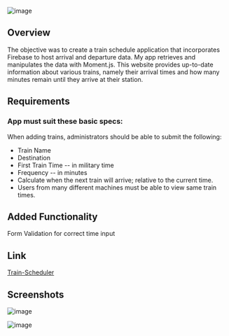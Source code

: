 ![image](https://user-images.githubusercontent.com/52920074/67153499-95a47c80-f2b8-11e9-92a9-02e1c50d9153.png)

## Overview

The objective was to create a train schedule application that incorporates Firebase to host arrival and departure data. My app retrieves and manipulates the data with Moment.js. This website provides up-to-date information about various trains, namely their arrival times and how many minutes remain until they arrive at their station.

## Requirements

### App must suit these basic specs:
When adding trains, administrators should be able to submit the following:
* Train Name
* Destination
* First Train Time -- in military time
* Frequency -- in minutes
* Calculate when the next train will arrive; relative to the current time.
* Users from many different machines must be able to view same train times.

## Added Functionality
Form Validation for correct time input

## Link

[Train-Scheduler](https://keerthi-mani.github.io/Train-Scheduler/)

## Screenshots

![image](https://user-images.githubusercontent.com/52920074/67153509-c5ec1b00-f2b8-11e9-8c2e-e53bdb62039c.png)

![image](https://user-images.githubusercontent.com/52920074/67153537-1bc0c300-f2b9-11e9-8140-999467f70e20.png)
